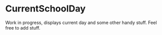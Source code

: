 # CurrentSchoolDay

Work in progress, displays current day and some other handy stuff. Feel free to add stuff.
